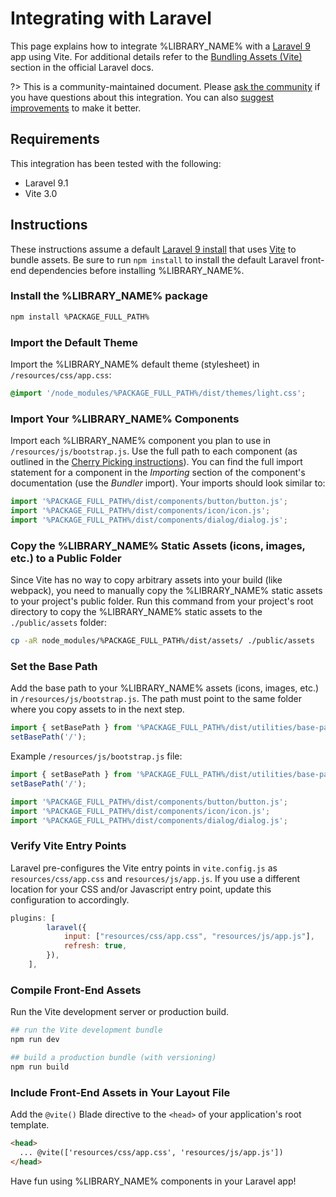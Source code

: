 # Integrating with Laravel

This page explains how to integrate %LIBRARY_NAME% with a [Laravel 9](https://laravel.com) app using Vite. For additional details refer to the [Bundling Assets (Vite)](https://laravel.com/docs/9.x/vite) section in the official Laravel docs.

?> This is a community-maintained document. Please [ask the community](/resources/community) if you have questions about this integration. You can also [suggest improvements](%REPO_URL%/blob/next/docs/tutorials/integrating-with-laravel.md) to make it better.

## Requirements

This integration has been tested with the following:

- Laravel 9.1
- Vite 3.0

## Instructions

These instructions assume a default [Laravel 9 install](https://laravel.com/docs/9.x/installation) that uses [Vite](https://vitejs.dev/) to bundle assets.
Be sure to run `npm install` to install the default Laravel front-end dependencies before installing %LIBRARY_NAME%.

### Install the %LIBRARY_NAME% package

```bash
npm install %PACKAGE_FULL_PATH%
```

### Import the Default Theme

Import the %LIBRARY_NAME% default theme (stylesheet) in `/resources/css/app.css`:

```css
@import '/node_modules/%PACKAGE_FULL_PATH%/dist/themes/light.css';
```

### Import Your %LIBRARY_NAME% Components

Import each %LIBRARY_NAME% component you plan to use in `/resources/js/bootstrap.js`. Use the full path to each component (as outlined in the [Cherry Picking instructions](%DOCS_WEBSITE%/#/getting-started/installation?id=cherry-picking)). You can find the full import statement for a component in the _Importing_ section of the component's documentation (use the _Bundler_ import). Your imports should look similar to:

```js
import '%PACKAGE_FULL_PATH%/dist/components/button/button.js';
import '%PACKAGE_FULL_PATH%/dist/components/icon/icon.js';
import '%PACKAGE_FULL_PATH%/dist/components/dialog/dialog.js';
```

### Copy the %LIBRARY_NAME% Static Assets (icons, images, etc.) to a Public Folder

Since Vite has no way to copy arbitrary assets into your build (like webpack), you need to manually copy the %LIBRARY_NAME% static assets to your project's public folder. Run this command from your project's root directory to copy the %LIBRARY_NAME% static assets to the `./public/assets` folder:

```sh
cp -aR node_modules/%PACKAGE_FULL_PATH%/dist/assets/ ./public/assets
```

### Set the Base Path

Add the base path to your %LIBRARY_NAME% assets (icons, images, etc.) in `/resources/js/bootstrap.js`. The path must point to the same folder where you copy assets to in the next step.

```js
import { setBasePath } from '%PACKAGE_FULL_PATH%/dist/utilities/base-path.js';
setBasePath('/');
```

Example `/resources/js/bootstrap.js` file:

```js
import { setBasePath } from '%PACKAGE_FULL_PATH%/dist/utilities/base-path.js';
setBasePath('/');

import '%PACKAGE_FULL_PATH%/dist/components/button/button.js';
import '%PACKAGE_FULL_PATH%/dist/components/icon/icon.js';
import '%PACKAGE_FULL_PATH%/dist/components/dialog/dialog.js';
```

### Verify Vite Entry Points

Laravel pre-configures the Vite entry points in `vite.config.js` as `resources/css/app.css` and `resources/js/app.js`. If you use a different location for your CSS and/or Javascript entry point, update this configuration to accordingly.

```js
plugins: [
        laravel({
            input: ["resources/css/app.css", "resources/js/app.js"],
            refresh: true,
        }),
    ],
```

### Compile Front-End Assets

Run the Vite development server or production build.

```bash
## run the Vite development bundle
npm run dev

## build a production bundle (with versioning)
npm run build
```

### Include Front-End Assets in Your Layout File

Add the `@vite()` Blade directive to the `<head>` of your application's root template.

```html
<head>
  ... @vite(['resources/css/app.css', 'resources/js/app.js'])
</head>
```

Have fun using %LIBRARY_NAME% components in your Laravel app!
